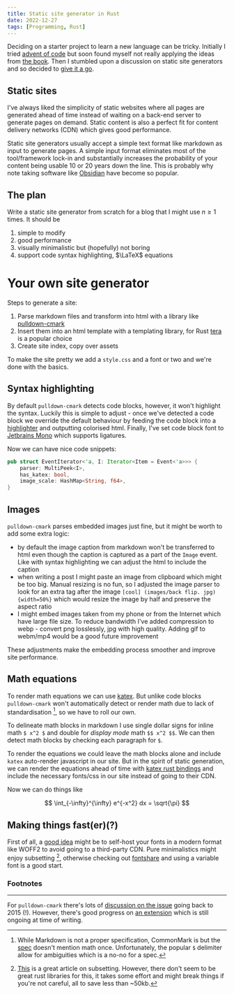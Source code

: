 ```yaml
---
title: Static site generator in Rust
date: 2022-12-27
tags: [Programming, Rust]
---
```



Deciding on a starter project to learn a new language can be tricky. Initially I tried [advent of code](https://adventofcode.com/) but soon found myself not really applying the ideas from [the book](https://doc.rust-lang.org/book/). Then I stumbled upon a discussion on static site generators and so decided to [give it a go](https://github.com/rudolfsg/blog).

## Static sites

I've always liked the simplicity of static websites where all pages are generated ahead of time instead of waiting on a back-end server to generate pages on demand. Static content is also a perfect fit for content delivery networks (CDN) which gives good performance. 

Static site generators usually accept a simple text format like markdown as input to generate pages. A simple input format eliminates most of the tool/framework lock-in and substantially increases the probability of your content being usable 10 or 20 years down the line. This is probably why note taking software like [Obsidian](https://obsidian.md/) have become so popular. 

## The plan

Write a static site generator from scratch for a blog that I might use $n \geq 1$ times. It should be
1. simple to modify
2. good performance
3. visually minimalistic but (hopefully) not boring
4. support code syntax highlighting, $\LaTeX$ equations

# Your own site generator

Steps to generate a site:
1. Parse markdown files and transform into html with a library like [pulldown-cmark](https://github.com/raphlinus/pulldown-cmark)
2. Insert them into an html template with a templating library, for Rust [tera](https://github.com/Keats/tera) is a popular choice
3. Create site index, copy over assets

To make the site pretty we add a `style.css` and a font or two and we're done with the basics. 

## Syntax highlighting

By default `pulldown-cmark` detects code blocks, however, it won't highlight the syntax. Luckily this is simple to adjust - once we've detected a code block we override the default behaviour by feeding the code block into a [highlighter](https://crates.io/crates/syntect) and outputting colorised html. Finally, I've set code block font to [Jetbrains Mono](https://www.jetbrains.com/lp/mono/) which supports ligatures.

Now we can have nice code snippets:

```rust
pub struct EventIterator<'a, I: Iterator<Item = Event<'a>>> {
    parser: MultiPeek<I>,
    has_katex: bool,
    image_scale: HashMap<String, f64>,
}
```

## Images 

`pulldown-cmark` parses embedded images just fine, but it might be worth to add some extra logic:

* by default the image caption from markdown won't be transferred to html even though the caption is captured as a part of the `Image` event. Like with syntax highlighting we can adjust the html to include the caption 
* when writing a post I might paste an image from clipboard which might be too big. Manual resizing is no fun, so I adjusted the image parser to look for an extra tag after the image `[cool] (images/back flip. jpg) {width=50%}` which would resize the image by half and preserve the aspect ratio 
* I might embed images taken from my phone or from the Internet which have large file size. To reduce bandwidth I've added compression to webp - convert png losslessly, jpg with high quality. Adding gif to webm/mp4 would be a good future improvement 

These adjustments make the embedding process smoother and improve site performance. 

## Math equations

To render math equations we can use [katex](https://katex.org/). But unlike code blocks `pulldown-cmark` won't automatically detect or render math due to lack of standardisation [^math], so we have to roll our own.

To delineate math blocks in markdown I use single dollar signs for inline math `$ x^2 $` and double for _display mode_ math `$$ x^2 $$`. We can then detect math blocks by checking each paragraph for `$`.

To render the equations we could leave the math blocks alone and include `katex` auto-render javascript in our site. But in the spirit of static generation, we can render the equations ahead of time with [katex rust bindings](https://docs.rs/katex/latest/katex/) and include the necessary fonts/css in our site instead of going to their CDN. 

Now we can do things like

$$ \int_{-\infty}^{\infty} e^{-x^2} dx = \sqrt{\pi} $$


## Making things fast(er)(?)

First of all, a [good idea](https://www.tunetheweb.com/blog/should-you-self-host-google-fonts/) might be to self-host your fonts in a modern format like WOFF2 to avoid going to a third-party CDN. Pure minimalistics might enjoy subsetting [^font], otherwise checking out [fontshare](https://www.fontshare.com/) and using a variable font is a good start.



### Footnotes
___

[^math]: While Markdown is not a proper specification, CommonMark is but the [spec](https://spec.commonmark.org/) doesn't mention math once. Unfortunately, the popular `$` delimiter allow for ambiguities which is a no-no for a spec.

For `pulldown-cmark` there's lots of [discussion on the issue](https://github.com/raphlinus/pulldown-cmark/issues/6) going back to 2015 (!). However, there's good progress on [an extension](https://github.com/raphlinus/pulldown-cmark/pull/622) which is still ongoing at time of writing. 

[^font]: [This](https://markoskon.com/creating-font-subsets/) is a great article on subsetting. However, there don't seem to be great rust libraries for this, it takes some effort and might break things if you're not careful, all to save less than ~50kb.
